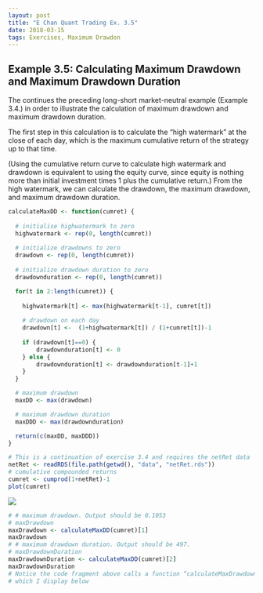 ```yaml
---
layout: post
title: "E Chan Quant Trading Ex. 3.5"
date: 2018-03-15
tags: Exercises, Maximum Drawdon
---
```


Example 3.5: Calculating Maximum Drawdown and Maximum Drawdown Duration
-----------------------------------------------------------------------

The continues the preceding long-short market-neutral example (Example 3.4.) in order to illustrate the calculation of maximum drawdown and maximum drawdown duration.

The first step in this calculation is to calculate the “high watermark” at the close of each day, which is the maximum cumulative return of the strategy up to that time.

(Using the cumulative return curve to calculate high watermark and drawdown is equivalent to using the equity curve, since equity is nothing more than initial investment times 1 plus the cumulative return.) From the high watermark, we can calculate the drawdown, the maximum drawdown, and maximum drawdown duration.

``` r
calculateMaxDD <- function(cumret) {
  
  # initialise highwatermark to zero
  highwatermark <- rep(0, length(cumret))
  
  # initialize drawdowns to zero
  drawdown <- rep(0, length(cumret))
  
  # initialize drawdown duration to zero
  drawdownduration <- rep(0, length(cumret))

  for(t in 2:length(cumret)) {
    
    highwatermark[t] <- max(highwatermark[t-1], cumret[t])
  
    # drawdown on each day
    drawdown[t] <-  (1+highwatermark[t]) / (1+cumret[t])-1
    
    if (drawdown[t]==0) {
        drawdownduration[t] <- 0
    } else {
        drawdownduration[t] <- drawdownduration[t-1]+1
    }
  }

  # maximum drawdown
  maxDD <- max(drawdown)

  # maximum drawdown duration
  maxDDD <- max(drawdownduration)

  return(c(maxDD, maxDDD))
}

# This is a continuation of exercise 3.4 and requires the netRet data
netRet <- readRDS(file.path(getwd(), "data", "netRet.rds"))
# cumulative compounded returns
cumret <- cumprod(1+netRet)-1
plot(cumret)
```

![](e_chan_3.5_files/figure-markdown_github/ex3_5-1.png)

``` r
# # maximum drawdown. Output should be 0.1053
# maxDrawdown
maxDrawdown <- calculateMaxDD(cumret)[1]
maxDrawdown
# # maximum drawdown duration. Output should be 497.
# maxDrawdownDuration
maxDrawdownDuration <- calculateMaxDD(cumret)[2]
maxDrawdownDuration
# Notice the code fragment above calls a function “calculateMaxDrawdown,”
# which I display below
```
